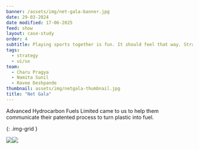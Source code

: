 ```yaml
---
banner: /assets/img/net-gala-banner.jpg
date: 29-03-2024
date modified: 17-06-2025
feed: show
layout: case-study
order: 4
subtitle: Playing sports together is fun. It should feel that way. Strategy and User Experience for a sports community and venue booking platform.
tags:
  - strategy
  - ui/ux
team:
  - Charu Pragya
  - Namita Sunil
  - Ravee Deshpande
thumbnail: assets/img/netgala-thumbnail.jpg
title: "Net Gala"
---
```


Advanced Hydrocarbon Fuels Limited came to us to help them communicate their patented process to turn plastic into fuel.

{: .img-grid }

![](../assets/img/ng-logo.jpg)![](../assets/img/ng-posters.jpg)